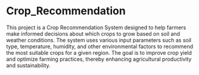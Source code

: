 # Crop_Recommendation
This project is a Crop Recommendation System designed to help farmers make informed decisions about which crops to grow based on soil and weather conditions. The system uses various input parameters such as soil type, temperature, humidity, and other environmental factors to recommend the most suitable crops for a given region. The goal is to improve crop yield and optimize farming practices, thereby enhancing agricultural productivity and sustainability.
